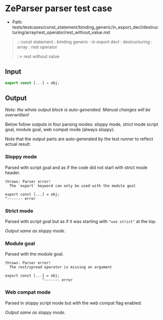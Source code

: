 # ZeParser parser test case

- Path: tests/testcases/const_statement/binding_generic/in_export_decl/destructuring/array/rest_operator/rest_without_value.md

> :: const statement : binding generic : in export decl : destructuring : array : rest operator
>
> ::> rest without value

## Input

`````js
export const [...] = obj;
`````

## Output

_Note: the whole output block is auto-generated. Manual changes will be overwritten!_

Below follow outputs in four parsing modes: sloppy mode, strict mode script goal, module goal, web compat mode (always sloppy).

Note that the output parts are auto-generated by the test runner to reflect actual result.

### Sloppy mode

Parsed with script goal and as if the code did not start with strict mode header.

`````
throws: Parser error!
  The `export` keyword can only be used with the module goal

export const [...] = obj;
^------- error
`````

### Strict mode

Parsed with script goal but as if it was starting with `"use strict"` at the top.

_Output same as sloppy mode._

### Module goal

Parsed with the module goal.

`````
throws: Parser error!
  The rest/spread operator is missing an argument

export const [...] = obj;
                 ^------- error
`````


### Web compat mode

Parsed in sloppy script mode but with the web compat flag enabled.

_Output same as sloppy mode._
